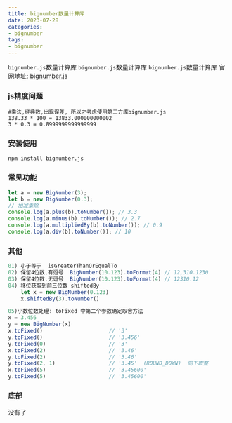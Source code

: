 ```yaml
---
title: bignumber数量计算库
date: 2023-07-28
categories: 
- bignumber
tags:
- bignumber
---
```

`bignumber.js`数量计算库
`bignumber.js`数量计算库
`bignumber.js`数量计算库
官网地址: [bignumber.js](https://mikemcl.github.io/bignumber.js/ "bignumber.js")



<!-- more -->

### js精度问题

```wiki
#乘法,经典数,出现误差, 所以才考虑使用第三方库bignumber.js
138.33 * 100 = 13833.000000000002
3 * 0.3 = 0.8999999999999999
```



### 安装使用

```bash
npm install bignumber.js
```



### 常见功能

```js
let a = new BigNumber(3);
let b = new BigNumber(0.3);
// 加减乘除
console.log(a.plus(b).toNumber()); // 3.3
console.log(a.minus(b).toNumber()); // 2.7
console.log(a.multipliedBy(b).toNumber()); // 0.9
console.log(a.div(b).toNumber()); // 10

```

### 其他

```js
01) 小于等于  isGreaterThanOrEqualTo
02) 保留4位数,有逗号  BigNumber(10.123).toFormat(4) // 12,310.1230
03) 保留4位数,无逗号  BigNumber(10.123).toFormat(4) // 12310.12
04) 移位获取到前三位数 shiftedBy
    let x = new BigNumber(0.123)
    x.shiftedBy(3).toNumber()

05)小数位数处理: toFixed 中第二个参数确定取舍方法
x = 3.456
y = new BigNumber(x)
x.toFixed()                     // '3'
y.toFixed()                     // '3.456'
y.toFixed(0)                    // '3'
x.toFixed(2)                    // '3.46'
y.toFixed(2)                    // '3.46'
y.toFixed(2, 1)                 // '3.45'  (ROUND_DOWN)  向下取整
x.toFixed(5)                    // '3.45600'
y.toFixed(5)                    // '3.45600'
```



### 底部

没有了























